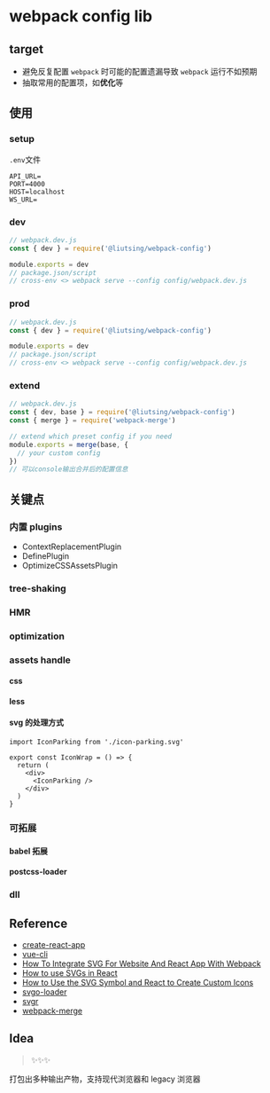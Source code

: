 # webpack config lib

## target

- 避免反复配置 `webpack` 时可能的配置遗漏导致 `webpack` 运行不如预期
- 抽取常用的配置项，如**优化**等

## 使用

### setup

`.env`文件

```log
API_URL=
PORT=4000
HOST=localhost
WS_URL=
```

### dev

```js
// webpack.dev.js
const { dev } = require('@liutsing/webpack-config')

module.exports = dev
// package.json/script
// cross-env <> webpack serve --config config/webpack.dev.js
```

### prod

```js
// webpack.dev.js
const { dev } = require('@liutsing/webpack-config')

module.exports = dev
// package.json/script
// cross-env <> webpack serve --config config/webpack.dev.js
```

### extend

```js
// webpack.dev.js
const { dev, base } = require('@liutsing/webpack-config')
const { merge } = require('webpack-merge')

// extend which preset config if you need
module.exports = merge(base, {
  // your custom config
})
// 可以console输出合并后的配置信息
```

## 关键点

### 内置 plugins

- ContextReplacementPlugin
- DefinePlugin
- OptimizeCSSAssetsPlugin

### tree-shaking

### HMR

### optimization

### assets handle

#### css

#### less

#### svg 的处理方式

```tsx
import IconParking from './icon-parking.svg'

export const IconWrap = () => {
  return (
    <div>
      <IconParking />
    </div>
  )
}
```

### 可拓展

#### babel 拓展

#### postcss-loader

### dll

## Reference

- [create-react-app](https://www.npmjs.com/package/create-react-app)
- [vue-cli](https://www.npmjs.com/package/@vue/cli-service)
- [How To Integrate SVG For Website And React App With Webpack](https://dev.to/antoineamara/how-to-integrate-svg-for-website-and-react-app-with-webpack-3bfb)
- [How to use SVGs in React](https://blog.logrocket.com/how-to-use-svgs-react/#use-svgs-react)
- [How to Use the SVG Symbol and React to Create Custom Icons](https://javascript.plainenglish.io/using-svg-symbol-to-custom-react-icon-cacf8c41af1)
- [svgo-loader](https://github.com/svg/svgo-loader)
- [svgr](https://github.com/gregberge/svgr)
- [webpack-merge](https://github.com/survivejs/webpack-merge)

## Idea

> ✨✨✨

打包出多种输出产物，支持现代浏览器和 legacy 浏览器
